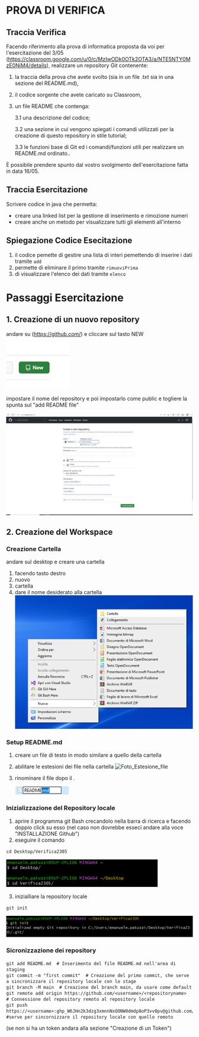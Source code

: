 # PROVA DI VERIFICA
## Traccia Verifica

Facendo riferimento alla prova di informatica proposta da voi per l'esercitazione del 3/05 (https://classroom.google.com/u/0/c/MzIwODk0OTk2OTA3/a/NTE5NTY0MzE0NjM4/details), realizzare un repository Git contenente:
1. la traccia della prova che avete svolto (sia in un file .txt sia in una sezione del README.md),
2. il codice sorgente che avete caricato su Classroom,
3. un file README che contenga:

    3.1 una descrizione del codice;

    3.2 una sezione in cui vengono spiegati i comandi utilizzati per la creazione di questo repository in stile tutorial;

    3.3 le funzioni base di Git ed i comandi/funzioni utili per realizzare un README.md ordinato..

È possibile prendere spunto dal vostro svolgimento dell'esercitazione fatta in data 16/05.

## Traccia Esercitazione
Scrivere codice in java che permetta: 
- creare una linked list per la gestione di inserimento e rimozione numeri
- creare anche un metodo per visualizzare tutti gli elementi all'interno

##  Spiegazione Codice Esecitazione
1. il codice pemette di gestire una lista di interi pemettendo di inserire i dati tramite ```add```
2. permette di eliminare il primo tramite ```rimuoviPrima```
3. di visualizzare l'elenco dei dati tramite ```elenco```

# Passaggi Esercitazione

## 1. Creazione di un nuovo repository

andare su (https://github.com/) e cliccare sul tasto NEW

![Foto_creazione_repository](repository.PNG)

impostare il nome del repository e poi impostarlo come public e togliere la spunta sul "add README file"

![Foto_impostazioni_per_il_repository](repository2.PNG)

## 2. Creazione del Workspace
### Creazione Cartella
andare sul desktop e creare una cartella 
1. facendo tasto destro
2. nuovo
3. cartella
4. dare il nome desiderato alla cartella
![Foto_creazione_cartella](creazionecartella.PNG)

### Setup README.md
1. creare un file di testo in modo similare a quello della cartella
2. abilitare le estesioni dei file nella cartella
![Foto_Estesione_file](estensionifile.PNG.jpg)
3. rinominare il file dopo il .

    ![Foto_modifica_estensione](estesione.PNG)

### Inizializzazione del Repository locale
1. aprire il programma git Bash crecandolo nella barra di ricerca e facendo doppio click su esso (nel caso non dovrebbe esseci andare alla voce "INSTALLAZIONE Github")
2. eseguire il comando
```
cd Desktop/Verifica2305 
```
![foto_cd](comandiCD.PNG)

3. inizialliare la repository locale
```
git init
```
![foto_cd](gitinit.PNG)

### Sicronizzazione dei repository
```
git add README.md  # Inserimento del file README.md nell'area di staging
git commit -m "first commit"  # Creazione del primo commit, che serve a sincronizzare il repository locale con lo stage
git branch -M main  # Creazione del branch main, da usare come default
git remote add origin https://github.com/<username>/<repositoryname>  # Connessione del repository remoto al repository locale
git push https://<username>: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@github.com/<username>/<repositoryname>.git #serve per sincornizzare il repository locale con quello remoto
```
(se non si ha un token andara alla sezione "Creazione di un Token")


